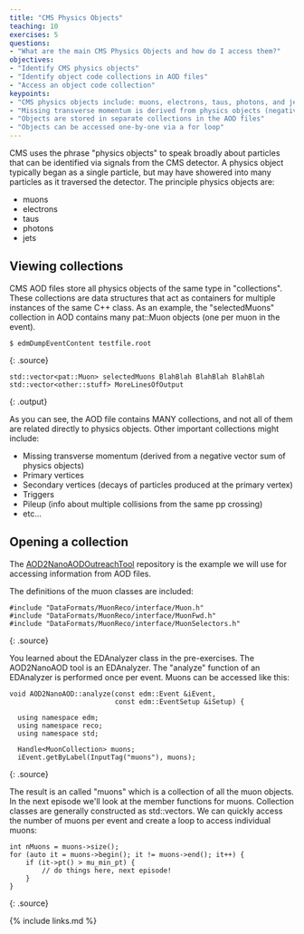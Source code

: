 ```yaml
---
title: "CMS Physics Objects"
teaching: 10
exercises: 5
questions:
- "What are the main CMS Physics Objects and how do I access them?"
objectives:
- "Identify CMS physics objects"
- "Identify object code collections in AOD files"
- "Access an object code collection"
keypoints:
- "CMS physics objects include: muons, electrons, taus, photons, and jets." 
- "Missing transverse momentum is derived from physics objects (negative vector sum)."
- "Objects are stored in separate collections in the AOD files"
- "Objects can be accessed one-by-one via a for loop"
---
```


CMS uses the phrase "physics objects" to speak broadly about particles that can be identified via 
signals from the CMS detector. A physics object typically began as a single particle, but may have 
showered into many particles as it traversed the detector. The principle physics objects are:

*   muons
*   electrons
*   taus
*   photons
*   jets

## Viewing collections

CMS AOD files store all physics objects of the same type in "collections". These collections are 
data structures that act as containers for multiple instances of the same C++ class. As an example,
the "selectedMuons" collection in AOD contains many pat::Muon objects (one per muon in the event).

~~~
$ edmDumpEventContent testfile.root
~~~
{: .source}

~~~
std::vector<pat::Muon> selectedMuons BlahBlah BlahBlah BlahBlah
std::vector<other::stuff> MoreLinesOfOutput
~~~
{: .output}

As you can see, the AOD file contains MANY collections, and not all of them are related directly to 
physics objects. Other important collections might include:

*   Missing transverse momentum (derived from a negative vector sum of physics objects)
*   Primary vertices
*   Secondary vertices (decays of particles produced at the primary vertex)
*   Triggers
*   Pileup (info about multiple collisions from the same pp crossing)
*   etc...

## Opening a collection

The [AOD2NanoAODOutreachTool](https://github.com/cms-opendata-analyses/AOD2NanoAODOutreachTool) 
repository is the example we will use for accessing information from AOD files. 

The definitions of the muon classes are included:
~~~
#include "DataFormats/MuonReco/interface/Muon.h"
#include "DataFormats/MuonReco/interface/MuonFwd.h"
#include "DataFormats/MuonReco/interface/MuonSelectors.h"
~~~
{: .source}

You learned about the EDAnalyzer class in the pre-exercises. The AOD2NanoAOD tool is an EDAnalyzer. 
The "analyze" function of an EDAnalyzer is performed once per event. Muons can be accessed like this:

~~~
void AOD2NanoAOD::analyze(const edm::Event &iEvent,
                          const edm::EventSetup &iSetup) {

  using namespace edm;
  using namespace reco;
  using namespace std;

  Handle<MuonCollection> muons;
  iEvent.getByLabel(InputTag("muons"), muons);
~~~ 
{: .source}

The result is an  called "muons" which is a collection of all the muon objects. 
In the next episode we'll look at the member functions for muons.
Collection classes are generally constructed as std::vectors. We can 
quickly access the number of muons per event and create a loop to access 
individual muons:

~~~
int nMuons = muons->size();
for (auto it = muons->begin(); it != muons->end(); it++) {
    if (it->pt() > mu_min_pt) {
        // do things here, next episode!
    }
}
~~~
{: .source}


{% include links.md %}


